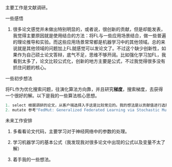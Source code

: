 主要工作是文献调研。





一些感悟

1. 很多论文感觉并未做出特别明显的，或者说，很创新的贡献，但是却能发表，我觉得主要原因就是使用结合的方法：将FL与一些应用场景结合，做一些普遍的理论推导和实验。而这些应用场景常常都是机器学习中的其他领域。总的来说就是其他领域的问题加上FL就感觉可以发论文了。不过这个缺少创新性，如果作为自己硕士论文答辩，底气不足，思维不够开阔。比如强化学习加FL，我看到太多了，论文比较公式化，创新的地方主要是公式，不过我觉得很多没有抓住问题的核心。

一些初步想法

将FL作为优化搜索问题，往演化算法方向靠，并且研究**梯度**，搜索梯度，去获得一个很好的解。以下是我的一些算法核心思想。

```c++
1. select 根据调研的论文，从客户端选择入手这是比较常见的。我的想法是以贡献值进行选择并且是以某种概率选择。贡献值又该如何定义？（数据集大小？数据新鲜度？模型受训练新鲜度？parameter抖动的大小？）我们可以参考shaply value，以聚合这个客户端的参数对性能提升的多少作为具体贡献值。不过计算量特别大，另辟蹊径还是进行改良？
2. mutate 参考"FedMut: Generalized Federated Learning via Stochastic Mutation"这篇文章的想法，对于gradient或者parameters进行变异，摆脱局部最优。或者我们直接把gradient作为gene。我们该怎么变异？主要是有启发式的变异才比较好，增加算法效率。以什么作为启发？这是个问题。除此之外，变异的具体操作可以参考动量操作
```



未来工作安排

1. 多看看论文代码，主要学习对于神经网络中的参数的处理。

2. 学习机器学习的基本公式（我发现我对很多论文中出现的公式以及变量不太了解）

3. 着手我的一些想法。